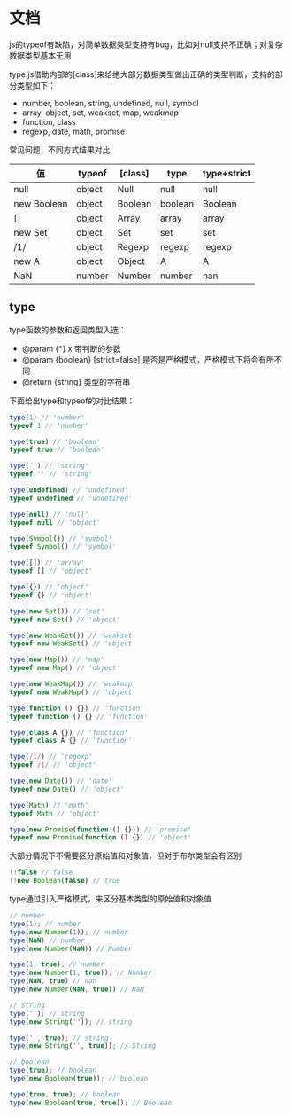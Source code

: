 # 文档
js的typeof有缺陷，对简单数据类型支持有bug，比如对null支持不正确；对复杂数据类型基本无用

type.js借助内部的[class]来给绝大部分数据类型做出正确的类型判断，支持的部分类型如下：

- number, boolean, string, undefined, null, symbol
- array, object, set, weakset, map, weakmap
- function, class
- regexp, date, math, promise

常见问题，不同方式结果对比

| 值          | typeof | [class] | type    | type+strict |
| ----------- | ------ | ------- | ------- | ----------- |
| null        | object | Null    | null    | null        |
| new Boolean | object | Boolean | boolean | Boolean     |
| []          | object | Array   | array   | array       |
| new Set     | object | Set     | set     | set         |
| /1/         | object | Regexp  | regexp  | regexp      |
| new A       | object | Object  | A       | A           |
| NaN         | number | Number  | number  | nan         |

## type
type函数的参数和返回类型入选：

- @param {*} x 带判断的参数
- @param {boolean} [strict=false]  是否是严格模式，严格模式下将会有所不同
- @return {string} 类型的字符串

下面给出type和typeof的对比结果：

```js
type(1) // 'number'
typeof 1 // 'number'

type(true) // 'boolean'
typeof true // 'boolean'

type('') // 'string'
typeof '' // 'string'

type(undefined) // 'undefined'
typeof undefined // 'undefined'

type(null) // 'null'
typeof null // 'object'

type(Symbol()) // 'symbol'
typeof Symbol() // 'symbol'

type([]) // 'array'
typeof [] // 'object'

type({}) // 'object'
typeof {} // 'object'

type(new Set()) // 'set'
typeof new Set() // 'object'

type(new WeakSet()) // 'weakset'
typeof new WeakSet() // 'object'

type(new Map()) // 'map'
typeof new Map() // 'object'

type(new WeakMap()) // 'weakmap'
typeof new WeakMap() // 'object'

type(function () {}) // 'function'
typeof function () {} // 'function'

type(class A {}) // 'function'
typeof class A {} // 'function'

type(/1/) // 'regexp'
typeof /1/ // 'object'

type(new Date()) // 'date'
typeof new Date() // 'object'

type(Math) // 'math'
typeof Math // 'object'

type(new Promise(function () {})) // 'promise'
typeof new Promise(function () {}) // 'object'
```

大部分情况下不需要区分原始值和对象值，但对于布尔类型会有区别

```js
!!false // false
!!new Boolean(false) // true
```

type通过引入严格模式，来区分基本类型的原始值和对象值

```js
// number
type(1); // number
type(new Number(1)); // number
type(NaN) // number
type(new Number(NaN)) // Number

type(1, true); // number
type(new Number(1, true)); // Number
type(NaN, true) // nan
type(new Number(NaN, true)) // NaN

// string
type(''); // string
type(new String('')); // string

type('', true); // string
type(new String('', true)); // String

// boolean
type(true); // boolean
type(new Boolean(true)); // boolean

type(true, true); // boolean
type(new Boolean(true, true)); // Boolean
```
